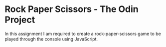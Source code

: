 # **Rock Paper Scissors - The Odin Project**

In this assignment I am required to create a rock-paper-scissors game to be played through the console using JavaScript.
